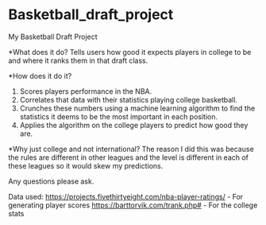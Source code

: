 # Basketball_draft_project
My Basketball Draft Project

*What does it do?
Tells users how good it expects players in college to be and where it ranks them in that draft class.

*How does it do it?
1. Scores players performance in the NBA.
2. Correlates that data with their statistics playing college basketball.
3. Crunches these numbers using a machine learning algorithm to find the statistics it deems to be the most important in each position.
4. Applies the algorithm on the college players to predict how good they are.

*Why just college and not international?
The reason I did this was because the rules are different in other leagues and the level is different in each of these leagues so it would skew my predictions.

Any questions please ask.

Data used:
https://projects.fivethirtyeight.com/nba-player-ratings/ - For generating player scores
https://barttorvik.com/trank.php# - For the college stats
